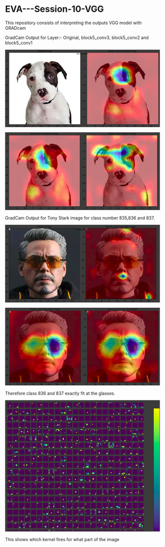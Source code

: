 # EVA---Session-10-VGG
This repository consists of interpreting the outputs VGG model with GRADcam

GradCam Output for Layer:- Original, block5_conv3, block5_conv2 and block5_conv1

![original and block5_conv3](Assets/grad1.png)

![block5_conv1 and block5_conv1](Assets/grad2.png)

GradCam Output for Tony Stark image for class number 835,836 and 837.

![original and 835](Assets/tony1.png)

![836 and 837](Assets/tony2.png)

Therefore class 836 and 837 exactly fit at the glasses. 

![kernal Activation](Assets/activation.png)

This shows which kernel fires for what part of the image
